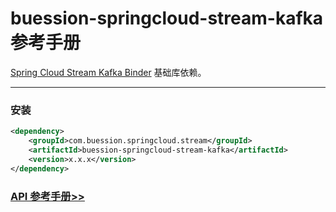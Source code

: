 # buession-springcloud-stream-kafka 参考手册


[Spring Cloud Stream Kafka Binder](https://spring.io/projects/spring-cloud-stream) 基础库依赖。


---


### 安装

```xml
<dependency>
    <groupId>com.buession.springcloud.stream</groupId>
    <artifactId>buession-springcloud-stream-kafka</artifactId>
    <version>x.x.x</version>
</dependency>
```


### [API 参考手册>>](https://javadoc.io/static/com.buession.springcloud.stream/buession-springcloud-stream-kafka/2.3.0/)